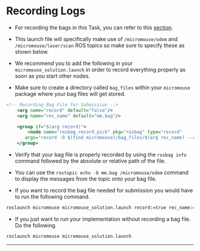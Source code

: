# Recording Logs

- For recording the bags in this Task, you can refer to this [section](../task0/recording-logs.md).

- This launch file will specifically make use of `/micromouse/odom` and `/micromouse/laser/scan` ROS topics so make sure to specify these as shown below.

- We recommend you to add the following in your `micromouse_solution.launch` in order to record everything properly as soon as you start other nodes.

- Make sure to create a directory called `bag_files` within your `micromouse` package where your bag files will get stored.

```xml
<!-- Recording Bag File for Submission -->
    <arg name="record" default="false"/>
    <arg name="rec_name" default="mm.bag"/>

    <group if="$(arg record)">
        <node name="rosbag_record_pick" pkg="rosbag" type="record"
       args="record -O $(find micromouse)/bag_files/$(arg rec_name) --chunksize=10 /micromouse/odom /micromouse/laser/scan" output="screen"/>
    </group>
 ```



- Verify that your bag file is properly recorded by using the `rosbag info` command followed by the absolute or relative path of the file.

- You can use the `rostopic echo -b mm.bag /micromouse/odom` command to display the messages from the topic onto your bag file.

- If you want to record the bag file needed for submission you would have to run the following command.

```bash
roslaunch micromouse micromouse_solution.launch record:=true rec_name:=mm.bag
```

- If you just want to run your implementation without recording a bag file. Do the following.

```bash
roslaunch micromouse micromouse_solution.launch
```

---
